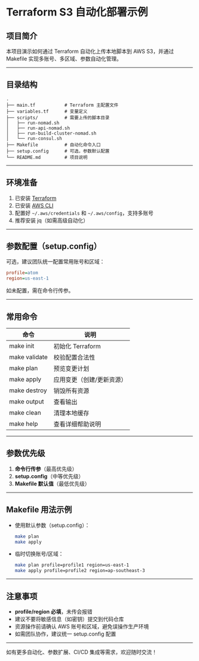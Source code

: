 # Terraform S3 自动化部署示例

## 项目简介
本项目演示如何通过 Terraform 自动化上传本地脚本到 AWS S3，并通过 Makefile 实现多账号、多区域、参数自动化管理。

---

## 目录结构
```
.
├── main.tf           # Terraform 主配置文件
├── variables.tf      # 变量定义
├── scripts/          # 需要上传的脚本目录
│   ├── run-nomad.sh
│   ├── run-api-nomad.sh
│   ├── run-build-cluster-nomad.sh
│   └── run-consul.sh
├── Makefile          # 自动化命令入口
├── setup.config      # 可选，参数默认配置
└── README.md         # 项目说明
```

---

## 环境准备
1. 已安装 [Terraform](https://www.terraform.io/downloads.html)
2. 已安装 [AWS CLI](https://docs.aws.amazon.com/cli/latest/userguide/getting-started-install.html)
3. 配置好 `~/.aws/credentials` 和 `~/.aws/config`，支持多账号
4. 推荐安装 jq（如需高级自动化）

---

## 参数配置（setup.config）
可选，建议团队统一配置常用账号和区域：
```ini
profile=atom
region=us-east-1
```
如未配置，需在命令行传参。

---

## 常用命令
| 命令                        | 说明                       |
|-----------------------------|----------------------------|
| make init                   | 初始化 Terraform           |
| make validate               | 校验配置合法性             |
| make plan                   | 预览变更计划               |
| make apply                  | 应用变更（创建/更新资源）  |
| make destroy                | 销毁所有资源               |
| make output                 | 查看输出                   |
| make clean                  | 清理本地缓存               |
| make help                   | 查看详细帮助说明           |

---

## 参数优先级
1. **命令行传参**（最高优先级）
2. **setup.config**（中等优先级）
3. **Makefile 默认值**（最低优先级）

---

## Makefile 用法示例
- 使用默认参数（setup.config）：
  ```bash
  make plan
  make apply
  ```
- 临时切换账号/区域：
  ```bash
  make plan profile=profile1 region=us-east-1
  make apply profile=profile2 region=ap-southeast-3
  ```

---

## 注意事项
- **profile/region 必填**，未传会报错
- 建议不要将敏感信息（如密钥）提交到代码仓库
- 资源操作前请确认 AWS 账号和区域，避免误操作生产环境
- 如需团队协作，建议统一 setup.config 配置

---

如有更多自动化、参数扩展、CI/CD 集成等需求，欢迎随时交流！ 